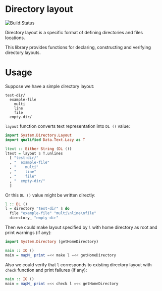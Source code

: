 # Directory layout

[![Build Status](https://secure.travis-ci.org/supki/directory-layout.png?branch=master)](http://travis-ci.org/supki/directory-layout)

Directory layout is a specific format of defining directories and files locations.

This library provides functions for declaring, constructing and verifying directory layouts.

# Usage

Suppose we have a simple directory layout:

```
test-dir/
  example-file
    multi
    line
    file
  empty-dir/
```

`layout` function converts text representation into `DL ()` value:

```haskell
import System.Directory.Layout
import qualified Data.Text.Lazy as T

ltext :: Either String (DL ())
ltext = layout $ T.unlines
  [ "test-dir/"
  , "  example-file"
  , "    multi"
  , "    line"
  , "    file"
  , "  empty-dir/"
  ]
```

Or this `DL ()` value might be written directly:

```haskell
l :: DL ()
l = directory "test-dir" $ do
  file "example-file" "multi\nline\nfile"
  directory_ "empty-dir"
```

Then we could make layout specified by `l` with home directory as root and print warnings (if any):

```haskell
import System.Directory (getHomeDirectory)

main :: IO ()
main = mapM_ print =<< make l =<< getHomeDirectory
```

Also we could verify that `l` corresponds to existing directory layout with `check` function and print failures (if any):

```haskell
main :: IO ()
main = mapM_ print =<< check l =<< getHomeDirectory
```